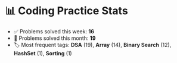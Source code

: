 # 📊 Coding Practice Stats

- ✅ Problems solved this week: **16**
- 📆 Problems solved this month: **19**
- 🏷️ Most frequent tags: **DSA** (19), **Array** (14), **Binary Search** (12), **HashSet** (1), **Sorting** (1)
